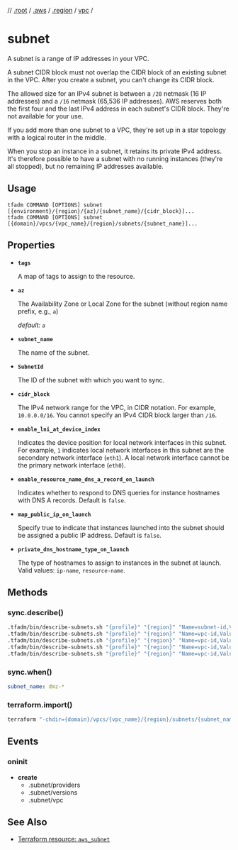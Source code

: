 // [.root](../root.md) / [.aws](./aws.md) / [.region](./region.md) / [vpc](./vpc.md) /

# subnet

A subnet is a range of IP addresses in your VPC.

A subnet CIDR block must not overlap the CIDR block of an existing subnet in the VPC. After you create a subnet, you can't change its CIDR block.

The allowed size for an IPv4 subnet is between a `/28` netmask (16 IP addresses) and a `/16` netmask (65,536 IP addresses). AWS reserves both the first four and the last IPv4 address in each subnet's CIDR block. They're not available for your use.

If you add more than one subnet to a VPC, they're set up in a star topology with a logical router in the middle.

When you stop an instance in a subnet, it retains its private IPv4 address. It's therefore possible to have a subnet with no running instances (they're all stopped), but no remaining IP addresses available.

## Usage

```
tfadm COMMAND [OPTIONS] subnet [{environment}/{region}/{az}/{subnet_name}/{cidr_block}]...
tfadm COMMAND [OPTIONS] subnet [{domain}/vpcs/{vpc_name}/{region}/subnets/{subnet_name}]...
```

## Properties

- **`tags`**

  A map of tags to assign to the resource.

- **`az`**

  The Availability Zone or Local Zone for the subnet (without region name prefix, e.g., `a`)

  *default: `a`*

- **`subnet_name`**

  The name of the subnet.

- **`SubnetId`**

  The ID of the subnet with which you want to sync.

- **`cidr_block`**

  The IPv4 network range for the VPC, in CIDR notation. For example, `10.0.0.0/16`. You cannot specify an IPv4 CIDR block larger than `/16`.

- **`enable_lni_at_device_index`**

  Indicates the device position for local network interfaces in this subnet. For example, `1` indicates local network interfaces in this subnet are the secondary network interface (`eth1`). A local network interface cannot be the primary network interface (`eth0`).

- **`enable_resource_name_dns_a_record_on_launch`**

  Indicates whether to respond to DNS queries for instance hostnames with DNS A records. Default is `false`.

- **`map_public_ip_on_launch`**

  Specify true to indicate that instances launched into the subnet should be assigned a public IP address. Default is `false`.

- **`private_dns_hostname_type_on_launch`**

  The type of hostnames to assign to instances in the subnet at launch. Valid values: `ip-name`, `resource-name`.

## Methods

### sync.describe()

```bash
.tfadm/bin/describe-subnets.sh "{profile}" "{region}" "Name=subnet-id,Values={SubnetId}" "Name=ipv6-native,Values=false" || \
.tfadm/bin/describe-subnets.sh "{profile}" "{region}" "Name=vpc-id,Values={VpcId}" "Name=tag:Name,Values={subnet_name}" "Name=availability-zone,Values={availability_zone}" "Name=ipv6-native,Values=false" || \
.tfadm/bin/describe-subnets.sh "{profile}" "{region}" "Name=vpc-id,Values={VpcId} Name=tag:Name,Values={subnet_name}" "Name=ipv6-native,Values=false" || \
.tfadm/bin/describe-subnets.sh "{profile}" "{region}" "Name=vpc-id,Values={VpcId} Name=availability-zone,Values={availability_zone}" "Name=ipv6-native,Values=false" || \
.tfadm/bin/describe-subnets.sh "{profile}" "{region}" "Name=vpc-id,Values={VpcId}" "Name=ipv6-native,Values=false"
```

### sync.when()

```yaml
subnet_name: dmz-*
```

### terraform.import()

```bash
terraform "-chdir={domain}/vpcs/{vpc_name}/{region}/subnets/{subnet_name}" import "-input=false" "aws_subnet.{subnet_id_}" "{SubnetId}"
```

## Events

### oninit

- **create**
  - .subnet/providers
  - .subnet/versions
  - .subnet/vpc

## See Also

- [Terraform resource: `aws_subnet`](https://registry.terraform.io/providers/hashicorp/aws/latest/docs/resources/subnet)
